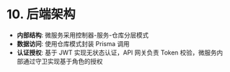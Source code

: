 # 10. 后端架构

- **内部结构**: 微服务采用控制器-服务-仓库分层模式
- **数据访问**: 使用仓库模式封装 Prisma 调用
- **认证授权**: 基于 JWT 实现无状态认证，API 网关负责 Token 校验，微服务内部通过守卫实现基于角色的授权
